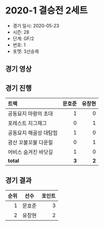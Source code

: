 # 2020-1 결승전 2세트

- 경기 일시: 2020-05-23
- 시즌: 28
- 단계: GF/2
- 번호: 1
- 포맷: 3선승제





## 경기 영상
## 경기 진행

| 트랙 | 문호준 | 유창현 |
|:---|---:|---:|
| 공동묘지 마왕의 초대 | 1 | 0 |
| 포레스트 지그재그 | 0 | 1 |
| 공동묘지 해골성 대탐험 | 1 | 0 |
| 광산 꼬불꼬불 다운힐 | 0 | 1 |
| 어비스 숨겨진 바닷길 | 1 | 0 |
| __total__ | __3__ | __2__ |




## 경기 결과

| 순위 | 선수 | 포인트 |
|---:|:---:|---:|
| 1 | 문호준 | 3 |
| 2 | 유창현 | 2 |

